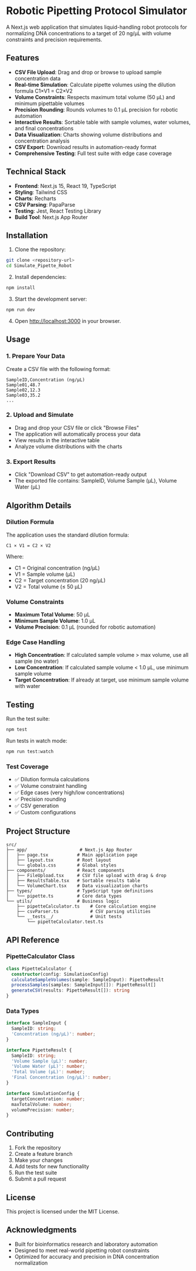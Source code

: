 # Robotic Pipetting Protocol Simulator

A Next.js web application that simulates liquid-handling robot protocols for normalizing DNA concentrations to a target of 20 ng/µL with volume constraints and precision requirements.

## Features

- **CSV File Upload**: Drag and drop or browse to upload sample concentration data
- **Real-time Simulation**: Calculate pipette volumes using the dilution formula C1×V1 = C2×V2
- **Volume Constraints**: Respects maximum total volume (50 µL) and minimum pipettable volumes
- **Precision Rounding**: Rounds volumes to 0.1 µL precision for robotic automation
- **Interactive Results**: Sortable table with sample volumes, water volumes, and final concentrations
- **Data Visualization**: Charts showing volume distributions and concentration analysis
- **CSV Export**: Download results in automation-ready format
- **Comprehensive Testing**: Full test suite with edge case coverage

## Technical Stack

- **Frontend**: Next.js 15, React 19, TypeScript
- **Styling**: Tailwind CSS
- **Charts**: Recharts
- **CSV Parsing**: PapaParse
- **Testing**: Jest, React Testing Library
- **Build Tool**: Next.js App Router

## Installation

1. Clone the repository:
```bash
git clone <repository-url>
cd Simulate_Pipette_Robot
```

2. Install dependencies:
```bash
npm install
```

3. Start the development server:
```bash
npm run dev
```

4. Open [http://localhost:3000](http://localhost:3000) in your browser.

## Usage

### 1. Prepare Your Data
Create a CSV file with the following format:
```csv
SampleID,Concentration (ng/µL)
Sample01,48.7
Sample02,12.3
Sample03,35.2
...
```

### 2. Upload and Simulate
- Drag and drop your CSV file or click "Browse Files"
- The application will automatically process your data
- View results in the interactive table
- Analyze volume distributions with the charts

### 3. Export Results
- Click "Download CSV" to get automation-ready output
- The exported file contains: SampleID, Volume Sample (µL), Volume Water (µL)

## Algorithm Details

### Dilution Formula
The application uses the standard dilution formula:
```
C1 × V1 = C2 × V2
```
Where:
- C1 = Original concentration (ng/µL)
- V1 = Sample volume (µL)
- C2 = Target concentration (20 ng/µL)
- V2 = Total volume (≤ 50 µL)

### Volume Constraints
- **Maximum Total Volume**: 50 µL
- **Minimum Sample Volume**: 1.0 µL
- **Volume Precision**: 0.1 µL (rounded for robotic automation)

### Edge Case Handling
- **High Concentration**: If calculated sample volume > max volume, use all sample (no water)
- **Low Concentration**: If calculated sample volume < 1.0 µL, use minimum sample volume
- **Target Concentration**: If already at target, use minimum sample volume with water

## Testing

Run the test suite:
```bash
npm test
```

Run tests in watch mode:
```bash
npm run test:watch
```

### Test Coverage
- ✅ Dilution formula calculations
- ✅ Volume constraint handling
- ✅ Edge cases (very high/low concentrations)
- ✅ Precision rounding
- ✅ CSV generation
- ✅ Custom configurations

## Project Structure

```
src/
├── app/                    # Next.js App Router
│   ├── page.tsx           # Main application page
│   ├── layout.tsx         # Root layout
│   └── globals.css        # Global styles
├── components/            # React components
│   ├── FileUpload.tsx     # CSV file upload with drag & drop
│   ├── ResultsTable.tsx   # Sortable results table
│   └── VolumeChart.tsx    # Data visualization charts
├── types/                 # TypeScript type definitions
│   └── pipette.ts         # Core data types
└── utils/                 # Business logic
    ├── pipetteCalculator.ts    # Core calculation engine
    ├── csvParser.ts            # CSV parsing utilities
    └── __tests__/              # Unit tests
        └── pipetteCalculator.test.ts
```

## API Reference

### PipetteCalculator Class

```typescript
class PipetteCalculator {
  constructor(config: SimulationConfig)
  calculateSampleVolumes(sample: SampleInput): PipetteResult
  processSamples(samples: SampleInput[]): PipetteResult[]
  generateCSV(results: PipetteResult[]): string
}
```

### Data Types

```typescript
interface SampleInput {
  SampleID: string;
  'Concentration (ng/µL)': number;
}

interface PipetteResult {
  SampleID: string;
  'Volume Sample (µL)': number;
  'Volume Water (µL)': number;
  'Total Volume (µL)': number;
  'Final Concentration (ng/µL)': number;
}

interface SimulationConfig {
  targetConcentration: number;
  maxTotalVolume: number;
  volumePrecision: number;
}
```

## Contributing

1. Fork the repository
2. Create a feature branch
3. Make your changes
4. Add tests for new functionality
5. Run the test suite
6. Submit a pull request

## License

This project is licensed under the MIT License.

## Acknowledgments

- Built for bioinformatics research and laboratory automation
- Designed to meet real-world pipetting robot constraints
- Optimized for accuracy and precision in DNA concentration normalization
